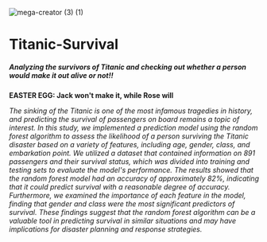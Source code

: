 ![mega-creator (3) (1)](https://github.com/GOVINDFROMINDIA/Titanic-Survival/assets/79012314/ea5e927f-53ca-4a57-b350-f570b1093d07)


# Titanic-Survival
##### Analyzing the survivors of Titanic and checking out whether a person would make it out alive or not!!
**EASTER EGG: Jack won't make it, while Rose will**


*The sinking of the Titanic is one of the most infamous tragedies in history, and predicting the survival of passengers on board remains a topic of interest. In this study, we implemented a prediction model using the random forest algorithm to assess the likelihood of a person surviving the Titanic disaster based on a variety of features, including age, gender, class, and embarkation point. We utilized a dataset that contained information on 891 passengers and their survival status, which was divided into training and testing sets to evaluate the model's performance. The results showed that the random forest model had an accuracy of approximately 82%, indicating that it could predict survival with a reasonable degree of accuracy. Furthermore, we examined the importance of each feature in the model, finding that gender and class were the most significant predictors of survival. These findings suggest that the random forest algorithm can be a valuable tool in predicting survival in similar situations and may have implications for disaster planning and response strategies.*
